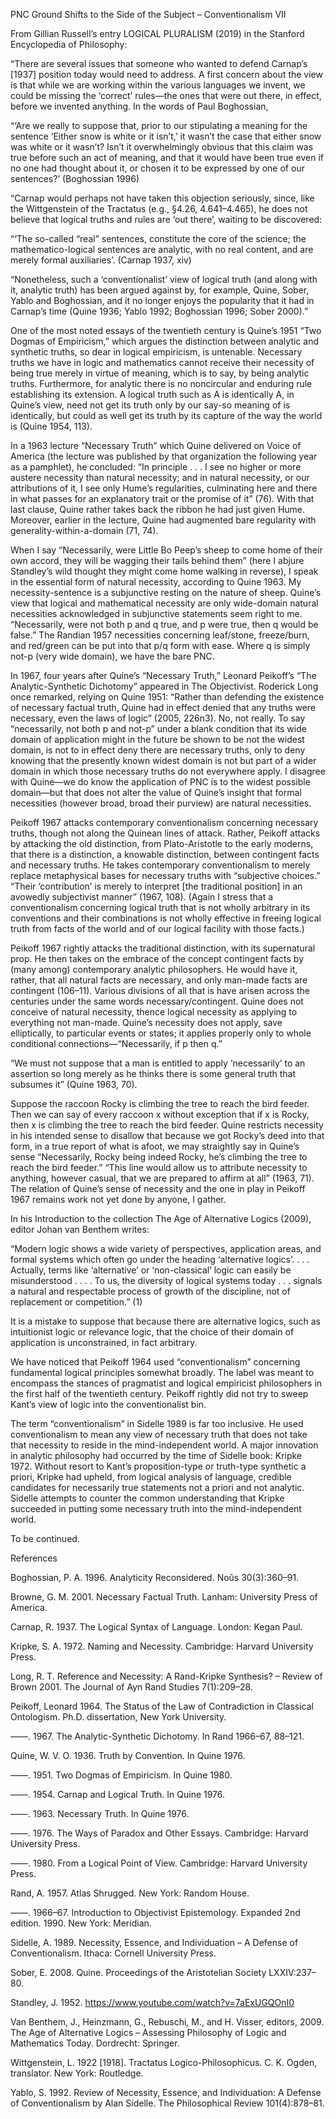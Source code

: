 PNC Ground Shifts to the Side of the Subject – Conventionalism VII

From Gillian Russell’s entry LOGICAL PLURALISM (2019) in the Stanford Encyclopedia of Philosophy:

“There are several issues that someone who wanted to defend Carnap’s [1937] position today would need to address. A first concern about the view is that while we are working within the various languages we invent, we could be missing the ‘correct’ rules—the ones that were out there, in effect, before we invented anything. In the words of Paul Boghossian,

“‘Are we really to suppose that, prior to our stipulating a meaning for the sentence ‘Either snow is white or it isn’t,’ it wasn’t the case that either snow was white or it wasn’t? Isn’t it overwhelmingly obvious that this claim was true before such an act of meaning, and that it would have been true even if no one had thought about it, or chosen it to be expressed by one of our sentences?’ (Boghossian 1996)

“Carnap would perhaps not have taken this objection seriously, since, like the Wittgenstein of the Tractatus (e.g., §4.26, 4.641–4.465), he does not believe that logical truths and rules are ‘out there’, waiting to be discovered:

“‘The so-called “real” sentences, constitute the core of the science; the mathematico-logical sentences are analytic, with no real content, and are merely formal auxiliaries’. (Carnap 1937, xiv)

“Nonetheless, such a ‘conventionalist’ view of logical truth (and along with it, analytic truth) has been argued against by, for example, Quine, Sober, Yablo and Boghossian, and it no longer enjoys the popularity that it had in Carnap’s time (Quine 1936; Yablo 1992; Boghossian 1996; Sober 2000).”

One of the most noted essays of the twentieth century is Quine’s 1951 “Two Dogmas of Empiricism,” which argues the distinction between analytic and synthetic truths, so dear in logical empiricism, is untenable. Necessary truths we have in logic and mathematics cannot receive their necessity of being true merely in virtue of meaning, which is to say, by being analytic truths. Furthermore, for analytic there is no noncircular and enduring rule establishing its extension. A logical truth such as A is identically A, in Quine’s view, need not get its truth only by our say-so meaning of is identically, but could as well get its truth by its capture of the way the world is (Quine 1954, 113).

In a 1963 lecture “Necessary Truth” which Quine delivered on Voice of America (the lecture was published by that organization the following year as a pamphlet), he concluded: “In principle . . . I see no higher or more austere necessity than natural necessity; and in natural necessity, or our attributions of it, I see only Hume’s regularities, culminating here and there in what passes for an explanatory trait or the promise of it” (76). With that last clause, Quine rather takes back the ribbon he had just given Hume. Moreover, earlier in the lecture, Quine had augmented bare regularity with generality-within-a-domain (71, 74).

When I say “Necessarily, were Little Bo Peep’s sheep to come home of their own accord, they will be wagging their tails behind them” (here I abjure Standley’s wild thought they might come home walking in reverse), I speak in the essential form of natural necessity, according to Quine 1963. My necessity-sentence is a subjunctive resting on the nature of sheep. Quine’s view that logical and mathematical necessity are only wide-domain natural necessities acknowledged in subjunctive statements seem right to me. “Necessarily, were not both p and q true, and p were true, then q would be false.” The Randian 1957 necessities concerning leaf/stone, freeze/burn, and red/green can be put into that p/q form with ease. Where q is simply not-p (very wide domain), we have the bare PNC.

In 1967, four years after Quine’s “Necessary Truth,” Leonard Peikoff’s “The Analytic-Synthetic Dichotomy” appeared in The Objectivist. Roderick Long once remarked, relying on Quine 1951: “Rather than defending the existence of necessary factual truth, Quine had in effect denied that any truths were necessary, even the laws of logic” (2005, 226n3). No, not really. To say “necessarily, not both p and not-p” under a blank condition that its wide domain of application might in the future be shown to be not the widest domain, is not to in effect deny there are necessary truths, only to deny knowing that the presently known widest domain is not but part of a wider domain in which those necessary truths do not everywhere apply. I disagree with Quine—we do know the application of PNC is to the widest possible domain—but that does not alter the value of Quine’s insight that formal necessities (however broad, broad their purview) are natural necessities.

Peikoff 1967 attacks contemporary conventionalism concerning necessary truths, though not along the Quinean lines of attack. Rather, Peikoff attacks by attacking the old distinction, from Plato-Aristotle to the early moderns, that there is a distinction, a knowable distinction, between contingent facts and necessary truths. He takes contemporary conventionalism to merely replace metaphysical bases for necessary truths with “subjective choices.” “Their ‘contribution’ is merely to interpret [the traditional position] in an avowedly subjectivist manner” (1967, 108). (Again I stress that a conventionalism concerning logical truth that is not wholly arbitrary in its conventions and their combinations is not wholly effective in freeing logical truth from facts of the world and of our logical facility with those facts.)

Peikoff 1967 rightly attacks the traditional distinction, with its supernatural prop. He then takes on the embrace of the concept contingent facts by (many among) contemporary analytic philosophers. He would have it, rather, that all natural facts are necessary, and only man-made facts are contingent (106–11). Various divisions of all that is have arisen across the centuries under the same words necessary/contingent. Quine does not conceive of natural necessity, thence logical necessity as applying to everything not man-made. Quine’s necessity does not apply, save elliptically, to particular events or states; it applies properly only to whole conditional connections—“Necessarily, if p then q.”

“We must not suppose that a man is entitled to apply ‘necessarily’ to an assertion so long merely as he thinks there is some general truth that subsumes it” (Quine 1963, 70).

Suppose the raccoon Rocky is climbing the tree to reach the bird feeder. Then we can say of every raccoon x without exception that if x is Rocky, then x is climbing the tree to reach the bird feeder. Quine restricts necessity in his intended sense to disallow that because we got Rocky’s deed into that form, in a true report of what is afoot, we may straightly say in Quine’s sense “Necessarily, Rocky being indeed Rocky, he’s climbing the tree to reach the bird feeder.” “This line would allow us to attribute necessity to anything, however casual, that we are prepared to affirm at all” (1963, 71). The relation of Quine’s sense of necessity and the one in play in Peikoff 1967 remains work not yet done by anyone, I gather.

In his Introduction to the collection The Age of Alternative Logics (2009), editor Johan van Benthem writes:

“Modern logic shows a wide variety of perspectives, application areas, and formal systems which often go under the heading ‘alternative logics’. . . . Actually, terms like ‘alternative’ or ‘non-classical’ logic can easily be misunderstood . . . . To us, the diversity of logical systems today . . . signals a natural and respectable process of growth of the discipline, not of replacement or competition.” (1)

It is a mistake to suppose that because there are alternative logics, such as intuitionist logic or relevance logic, that the choice of their domain of application is unconstrained, in fact arbitrary.

We have noticed that Peikoff 1964 used “conventionalism” concerning fundamental logical principles somewhat broadly. The label was meant to encompass the stances of pragmatist and logical empiricist philosophers in the first half of the twentieth century. Peikoff rightly did not try to sweep Kant’s view of logic into the conventionalist bin.

The term “conventionalism” in Sidelle 1989 is far too inclusive. He used conventionalism to mean any view of necessary truth that does not take that necessity to reside in the mind-independent world. A major innovation in analytic philosophy had occurred by the time of Sidelle book: Kripke 1972. Without resort to Kant’s proposition-type or truth-type synthetic a priori, Kripke had upheld, from logical analysis of language, credible candidates for necessarily true statements not a priori and not analytic. Sidelle attempts to counter the common understanding that Kripke succeeded in putting some necessary truth into the mind-independent world.

To be continued.

References

Boghossian, P. A. 1996. Analyticity Reconsidered. Noûs 30(3):360–91.

Browne, G. M. 2001. Necessary Factual Truth. Lanham: University Press of America.

Carnap, R. 1937. The Logical Syntax of Language. London: Kegan Paul.

Kripke, S. A. 1972. Naming and Necessity. Cambridge: Harvard University Press.

Long, R. T. Reference and Necessity: A Rand-Kripke Synthesis? – Review of Brown 2001. The Journal of Ayn Rand Studies 7(1):209–28.

Peikoff, Leonard 1964. The Status of the Law of Contradiction in Classical Ontologism. Ph.D. dissertation, New York University.

——. 1967. The Analytic-Synthetic Dichotomy. In Rand 1966–67, 88–121.

Quine, W. V. O. 1936. Truth by Convention. In Quine 1976.

——. 1951. Two Dogmas of Empiricism. In Quine 1980.

——. 1954. Carnap and Logical Truth. In Quine 1976.

——. 1963. Necessary Truth. In Quine 1976.

——. 1976. The Ways of Paradox and Other Essays. Cambridge: Harvard University Press.

——. 1980. From a Logical Point of View. Cambridge: Harvard University Press.

Rand, A. 1957. Atlas Shrugged. New York: Random House.

——. 1966–67. Introduction to Objectivist Epistemology. Expanded 2nd edition. 1990. New York: Meridian.

Sidelle, A. 1989. Necessity, Essence, and Individuation – A Defense of Conventionalism. Ithaca: Cornell University Press.

Sober, E. 2008. Quine. Proceedings of the Aristotelian Society LXXIV:237–80.

Standley, J. 1952. https://www.youtube.com/watch?v=7aExUGQOnI0

Van Benthem, J., Heinzmann, G., Rebuschi, M., and H. Visser, editors, 2009. The Age of Alternative Logics – Assessing Philosophy of Logic and Mathematics Today. Dordrecht: Springer.

Wittgenstein, L. 1922 [1918]. Tractatus Logico-Philosophicus. C. K. Ogden, translator. New York: Routledge.

Yablo, S. 1992. Review of Necessity, Essence, and Individuation: A Defense of Conventionalism by Alan Sidelle. The Philosophical Review 101(4):878–81.
